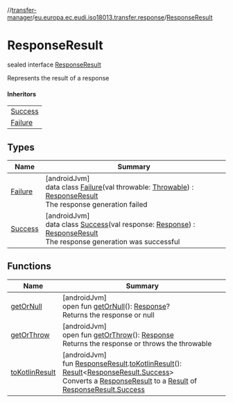 //[transfer-manager](../../../index.md)/[eu.europa.ec.eudi.iso18013.transfer.response](../index.md)/[ResponseResult](index.md)

# ResponseResult

sealed interface [ResponseResult](index.md)

Represents the result of a response

#### Inheritors

| |
|---|
| [Success](-success/index.md) |
| [Failure](-failure/index.md) |

## Types

| Name | Summary |
|---|---|
| [Failure](-failure/index.md) | [androidJvm]<br>data class [Failure](-failure/index.md)(val throwable: [Throwable](https://kotlinlang.org/api/latest/jvm/stdlib/kotlin-stdlib/kotlin/-throwable/index.html)) : [ResponseResult](index.md)<br>The response generation failed |
| [Success](-success/index.md) | [androidJvm]<br>data class [Success](-success/index.md)(val response: [Response](../-response/index.md)) : [ResponseResult](index.md)<br>The response generation was successful |

## Functions

| Name | Summary |
|---|---|
| [getOrNull](get-or-null.md) | [androidJvm]<br>open fun [getOrNull](get-or-null.md)(): [Response](../-response/index.md)?<br>Returns the response or null |
| [getOrThrow](get-or-throw.md) | [androidJvm]<br>open fun [getOrThrow](get-or-throw.md)(): [Response](../-response/index.md)<br>Returns the response or throws the throwable |
| [toKotlinResult](../../eu.europa.ec.eudi.iso18013.transfer/to-kotlin-result.md) | [androidJvm]<br>fun [ResponseResult](index.md).[toKotlinResult](../../eu.europa.ec.eudi.iso18013.transfer/to-kotlin-result.md)(): [Result](https://kotlinlang.org/api/latest/jvm/stdlib/kotlin-stdlib/kotlin/-result/index.html)&lt;[ResponseResult.Success](-success/index.md)&gt;<br>Converts a [ResponseResult](index.md) to a [Result](https://kotlinlang.org/api/latest/jvm/stdlib/kotlin-stdlib/kotlin/-result/index.html) of [ResponseResult.Success](-success/index.md) |
